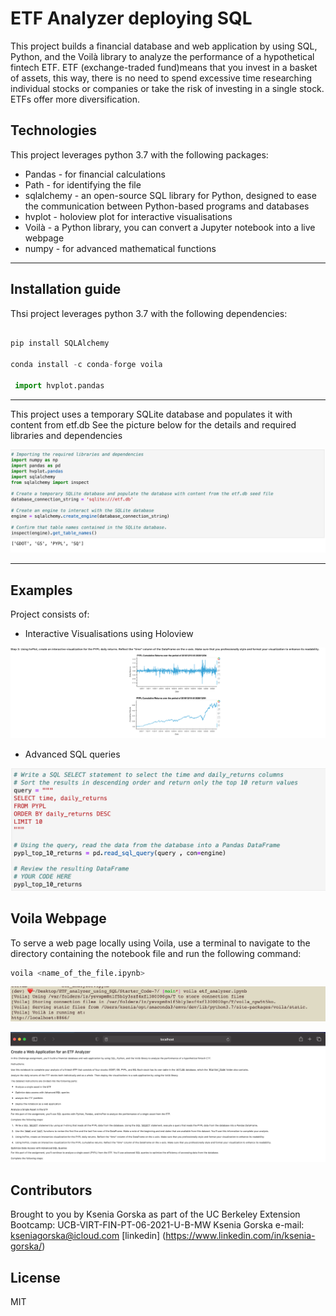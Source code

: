 # ETF Analyzer deploying SQL
This project builds a financial database and web application by using SQL, Python, and the Voilà library to analyze the performance of a hypothetical fintech ETF.
ETF (exchange-traded fund)means that you invest in a basket of assets, this way, there is no need to spend excessive time researching individual stocks or companies or take the risk of investing in a single stock. ETFs offer more diversification.


## Technologies 
This project leverages python 3.7 with the following packages:
* Pandas - for financial calculations
* Path - for identifying the file
* sqlalchemy - an open-source SQL library for Python, designed to ease the communication between Python-based programs and databases
* hvplot - holoview plot for interactive visualisations
* Voilà - a Python library, you can convert a Jupyter notebook into a live webpage
* numpy - for advanced mathematical functions

---

## Installation guide 
Thsi project leverages python 3.7 with the following dependencies:

``` python

pip install SQLAlchemy

conda install -c conda-forge voila

 import hvplot.pandas 

```

--- 

 
 This project uses a temporary SQLite database and populates it with content from etf.db
 See the picture below for the details and required libraries and dependencies

![image1](images/dependencies.png)


---

## Examples 
Project consists of:

* Interactive Visualisations using Holoview

![image2](images/usage1.png)

* Advanced SQL queries 

![image4](images/advanced_sql_query.png)


## Voila Webpage

To serve a web page locally using Voila, use a terminal to navigate to the directory containing the notebook file and run the following command:


``` python
voila <name_of_the_file.ipynb>
```

![voila](images/using_voila.png)

![webpage](images/voila_webpage.png)

## Contributors
Brought to you by Ksenia Gorska as part of the UC Berkeley Extension Bootcamp: UCB-VIRT-FIN-PT-06-2021-U-B-MW Ksenia Gorska
 e-mail: kseniagorska@icloud.com 
[linkedin] (https://www.linkedin.com/in/ksenia-gorska/)

## License

MIT